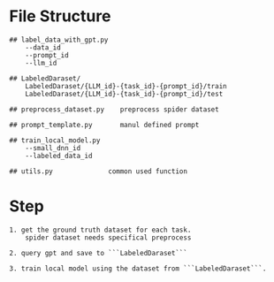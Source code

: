 



# File Structure
    ## label_data_with_gpt.py   
        --data_id  
        --prompt_id
        --llm_id 

    ## LabeledDaraset/
        LabeledDaraset/{LLM_id}-{task_id}-{prompt_id}/train
        LabeledDaraset/{LLM_id}-{task_id}-{prompt_id}/test

    ## preprocess_dataset.py    preprocess spider dataset
    
    ## prompt_template.py       manul defined prompt

    ## train_local_model.py
        --small_dnn_id
        --labeled_data_id
    
    ## utils.py              common used function


# Step
    1. get the ground truth dataset for each task.  
        spider dataset needs specifical preprocess

    2. query gpt and save to ```LabeledDaraset```

    3. train local model using the dataset from ```LabeledDaraset```.
    

